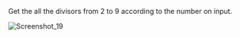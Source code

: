 Get the all the divisors from 2 to 9 according to the number on input.

![Screenshot_19](C:\Users\Felipe\Documents\Screenshot_19.png)
